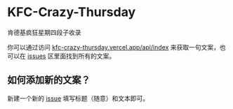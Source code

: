 # KFC-Crazy-Thursday

肯德基疯狂星期四段子收录

你可以通过访问 [kfc-crazy-thursday.vercel.app/api/index](https://kfc-crazy-thursday.vercel.app/api/index) 来获取一句文案，也可以在 [issues](https://github.com/Nthily/KFC-Crazy-Thursday/issues?q=is%3Aissue+label%3A%E6%96%87%E6%A1%88%E6%8F%90%E4%BE%9B+) 区里面找到所有的文案。

## 如何添加新的文案？

新建一个新的 [issue](https://github.com/Nthily/KFC-Crazy-Thursday/issues/new) 填写标题（随意）和文本即可。
